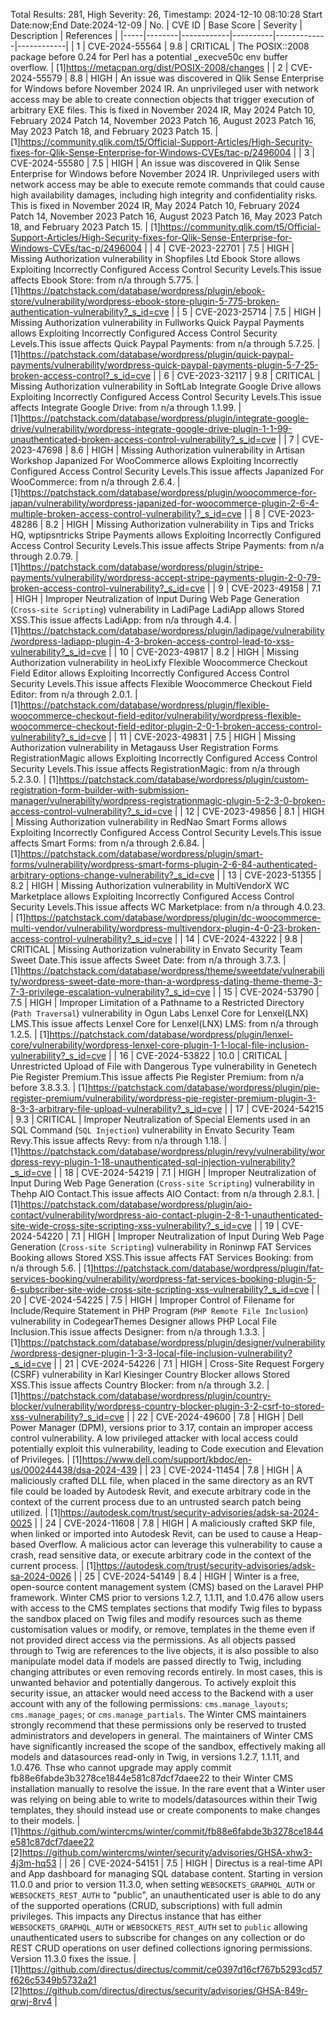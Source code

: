 Total Results: 281, High Severity: 26, Timestamp: 2024-12-10 08:10:28
Start Date:now;End Date:2024-12-09
| No. | CVE ID | Base Score | Severity | Description | References |
|-----|--------|------------|----------|-------------|------------|
| 1 | CVE-2024-55564 | 9.8  | CRITICAL | The POSIX::2008 package before 0.24 for Perl has a potential _execve50c env buffer overflow. | [1]https://metacpan.org/dist/POSIX-2008/changes |
| 2 | CVE-2024-55579 | 8.8  | HIGH | An issue was discovered in Qlik Sense Enterprise for Windows before November 2024 IR. An unprivileged user with network access may be able to create connection objects that trigger execution of arbitrary EXE files. This is fixed in November 2024 IR, May 2024 Patch 10, February 2024 Patch 14, November 2023 Patch 16, August 2023 Patch 16, May 2023 Patch 18, and February 2023 Patch 15. | [1]https://community.qlik.com/t5/Official-Support-Articles/High-Security-fixes-for-Qlik-Sense-Enterprise-for-Windows-CVEs/tac-p/2496004 |
| 3 | CVE-2024-55580 | 7.5  | HIGH | An issue was discovered in Qlik Sense Enterprise for Windows before November 2024 IR. Unprivileged users with network access may be able to execute remote commands that could cause high availability damages, including high integrity and confidentiality risks. This is fixed in November 2024 IR, May 2024 Patch 10, February 2024 Patch 14, November 2023 Patch 16, August 2023 Patch 16, May 2023 Patch 18, and February 2023 Patch 15. | [1]https://community.qlik.com/t5/Official-Support-Articles/High-Security-fixes-for-Qlik-Sense-Enterprise-for-Windows-CVEs/tac-p/2496004 |
| 4 | CVE-2023-22701 | 7.5  | HIGH | Missing Authorization vulnerability in Shopfiles Ltd Ebook Store allows Exploiting Incorrectly Configured Access Control Security Levels.This issue affects Ebook Store: from n/a through 5.775. | [1]https://patchstack.com/database/wordpress/plugin/ebook-store/vulnerability/wordpress-ebook-store-plugin-5-775-broken-authentication-vulnerability?_s_id=cve |
| 5 | CVE-2023-25714 | 7.5  | HIGH | Missing Authorization vulnerability in Fullworks Quick Paypal Payments allows Exploiting Incorrectly Configured Access Control Security Levels.This issue affects Quick Paypal Payments: from n/a through 5.7.25. | [1]https://patchstack.com/database/wordpress/plugin/quick-paypal-payments/vulnerability/wordpress-quick-paypal-payments-plugin-5-7-25-broken-access-control?_s_id=cve |
| 6 | CVE-2023-32117 | 9.8  | CRITICAL | Missing Authorization vulnerability in SoftLab Integrate Google Drive allows Exploiting Incorrectly Configured Access Control Security Levels.This issue affects Integrate Google Drive: from n/a through 1.1.99. | [1]https://patchstack.com/database/wordpress/plugin/integrate-google-drive/vulnerability/wordpress-integrate-google-drive-plugin-1-1-99-unauthenticated-broken-access-control-vulnerability?_s_id=cve |
| 7 | CVE-2023-47698 | 8.6  | HIGH | Missing Authorization vulnerability in Artisan Workshop Japanized For WooCommerce allows Exploiting Incorrectly Configured Access Control Security Levels.This issue affects Japanized For WooCommerce: from n/a through 2.6.4. | [1]https://patchstack.com/database/wordpress/plugin/woocommerce-for-japan/vulnerability/wordpress-japanized-for-woocommerce-plugin-2-6-4-multiple-broken-access-control-vulnerability?_s_id=cve |
| 8 | CVE-2023-48286 | 8.2  | HIGH | Missing Authorization vulnerability in Tips and Tricks HQ, wptipsntricks Stripe Payments allows Exploiting Incorrectly Configured Access Control Security Levels.This issue affects Stripe Payments: from n/a through 2.0.79. | [1]https://patchstack.com/database/wordpress/plugin/stripe-payments/vulnerability/wordpress-accept-stripe-payments-plugin-2-0-79-broken-access-control-vulnerability?_s_id=cve |
| 9 | CVE-2023-49158 | 7.1  | HIGH | Improper Neutralization of Input During Web Page Generation (`Cross-site Scripting`) vulnerability in LadiPage LadiApp allows Stored XSS.This issue affects LadiApp: from n/a through 4.4. | [1]https://patchstack.com/database/wordpress/plugin/ladipage/vulnerability/wordpress-ladiapp-plugin-4-3-broken-access-control-lead-to-xss-vulnerability?_s_id=cve |
| 10 | CVE-2023-49817 | 8.2  | HIGH | Missing Authorization vulnerability in heoLixfy Flexible Woocommerce Checkout Field Editor allows Exploiting Incorrectly Configured Access Control Security Levels.This issue affects Flexible Woocommerce Checkout Field Editor: from n/a through 2.0.1. | [1]https://patchstack.com/database/wordpress/plugin/flexible-woocommerce-checkout-field-editor/vulnerability/wordpress-flexible-woocommerce-checkout-field-editor-plugin-2-0-1-broken-access-control-vulnerability?_s_id=cve |
| 11 | CVE-2023-49831 | 7.5  | HIGH | Missing Authorization vulnerability in Metagauss User Registration Forms RegistrationMagic allows Exploiting Incorrectly Configured Access Control Security Levels.This issue affects RegistrationMagic: from n/a through 5.2.3.0. | [1]https://patchstack.com/database/wordpress/plugin/custom-registration-form-builder-with-submission-manager/vulnerability/wordpress-registrationmagic-plugin-5-2-3-0-broken-access-control-vulnerability?_s_id=cve |
| 12 | CVE-2023-49856 | 8.1  | HIGH | Missing Authorization vulnerability in RedNao Smart Forms allows Exploiting Incorrectly Configured Access Control Security Levels.This issue affects Smart Forms: from n/a through 2.6.84. | [1]https://patchstack.com/database/wordpress/plugin/smart-forms/vulnerability/wordpress-smart-forms-plugin-2-6-84-authenticated-arbitrary-options-change-vulnerability?_s_id=cve |
| 13 | CVE-2023-51355 | 8.2  | HIGH | Missing Authorization vulnerability in MultiVendorX WC Marketplace allows Exploiting Incorrectly Configured Access Control Security Levels.This issue affects WC Marketplace: from n/a through 4.0.23. | [1]https://patchstack.com/database/wordpress/plugin/dc-woocommerce-multi-vendor/vulnerability/wordpress-multivendorx-plugin-4-0-23-broken-access-control-vulnerability?_s_id=cve |
| 14 | CVE-2024-43222 | 9.8  | CRITICAL | Missing Authorization vulnerability in Envato Security Team Sweet Date.This issue affects Sweet Date: from n/a through 3.7.3. | [1]https://patchstack.com/database/wordpress/theme/sweetdate/vulnerability/wordpress-sweet-date-more-than-a-wordpress-dating-theme-theme-3-7-3-privilege-escalation-vulnerability?_s_id=cve |
| 15 | CVE-2024-53790 | 7.5  | HIGH | Improper Limitation of a Pathname to a Restricted Directory (`Path Traversal`) vulnerability in Ogun Labs Lenxel Core for Lenxel(LNX) LMS.This issue affects Lenxel Core for Lenxel(LNX) LMS: from n/a through 1.2.5. | [1]https://patchstack.com/database/wordpress/plugin/lenxel-core/vulnerability/wordpress-lenxel-core-plugin-1-1-local-file-inclusion-vulnerability?_s_id=cve |
| 16 | CVE-2024-53822 | 10.0  | CRITICAL | Unrestricted Upload of File with Dangerous Type vulnerability in Genetech Pie Register Premium.This issue affects Pie Register Premium: from n/a before 3.8.3.3. | [1]https://patchstack.com/database/wordpress/plugin/pie-register-premium/vulnerability/wordpress-pie-register-premium-plugin-3-8-3-3-arbitrary-file-upload-vulnerability?_s_id=cve |
| 17 | CVE-2024-54215 | 9.3  | CRITICAL | Improper Neutralization of Special Elements used in an SQL Command (`SQL Injection`) vulnerability in Envato Security Team Revy.This issue affects Revy: from n/a through 1.18. | [1]https://patchstack.com/database/wordpress/plugin/revy/vulnerability/wordpress-revy-plugin-1-18-unauthenticated-sql-injection-vulnerability?_s_id=cve |
| 18 | CVE-2024-54219 | 7.1  | HIGH | Improper Neutralization of Input During Web Page Generation (`Cross-site Scripting`) vulnerability in Thehp AIO Contact.This issue affects AIO Contact: from n/a through 2.8.1. | [1]https://patchstack.com/database/wordpress/plugin/aio-contact/vulnerability/wordpress-aio-contact-plugin-2-8-1-unauthenticated-site-wide-cross-site-scripting-xss-vulnerability?_s_id=cve |
| 19 | CVE-2024-54220 | 7.1  | HIGH | Improper Neutralization of Input During Web Page Generation (`Cross-site Scripting`) vulnerability in Roninwp FAT Services Booking allows Stored XSS.This issue affects FAT Services Booking: from n/a through 5.6. | [1]https://patchstack.com/database/wordpress/plugin/fat-services-booking/vulnerability/wordpress-fat-services-booking-plugin-5-6-subscriber-site-wide-cross-site-scripting-xss-vulnerability?_s_id=cve |
| 20 | CVE-2024-54225 | 7.5  | HIGH | Improper Control of Filename for Include/Require Statement in PHP Program (`PHP Remote File Inclusion`) vulnerability in CodegearThemes Designer allows PHP Local File Inclusion.This issue affects Designer: from n/a through 1.3.3. | [1]https://patchstack.com/database/wordpress/plugin/designer/vulnerability/wordpress-designer-plugin-1-3-3-local-file-inclusion-vulnerability?_s_id=cve |
| 21 | CVE-2024-54226 | 7.1  | HIGH | Cross-Site Request Forgery (CSRF) vulnerability in Karl Kiesinger Country Blocker allows Stored XSS.This issue affects Country Blocker: from n/a through 3.2. | [1]https://patchstack.com/database/wordpress/plugin/country-blocker/vulnerability/wordpress-country-blocker-plugin-3-2-csrf-to-stored-xss-vulnerability?_s_id=cve |
| 22 | CVE-2024-49600 | 7.8  | HIGH | Dell Power Manager (DPM), versions prior to 3.17, contain an improper access control vulnerability. A low privileged attacker with local access could potentially exploit this vulnerability, leading to Code execution and Elevation of Privileges. | [1]https://www.dell.com/support/kbdoc/en-us/000244438/dsa-2024-439 |
| 23 | CVE-2024-11454 | 7.8  | HIGH | A maliciously crafted DLL file, when placed in the same directory as an RVT file could be loaded by Autodesk Revit, and execute arbitrary code in the context of the current process due to an untrusted search patch being utilized. | [1]https://autodesk.com/trust/security-advisories/adsk-sa-2024-0025 |
| 24 | CVE-2024-11608 | 7.8  | HIGH | A maliciously crafted SKP file, when linked or imported into Autodesk Revit, can be used to cause a Heap-based Overflow. A malicious actor can leverage this vulnerability to cause a crash, read sensitive data, or execute arbitrary code in the context of the current process. | [1]https://autodesk.com/trust/security-advisories/adsk-sa-2024-0026 |
| 25 | CVE-2024-54149 | 8.4  | HIGH | Winter is a free, open-source content management system (CMS) based on the Laravel PHP framework. Winter CMS prior to versions 1.2.7, 1.1.11, and 1.0.476 allow users with access to the CMS templates sections that modify Twig files to bypass the sandbox placed on Twig files and modify resources such as theme customisation values or modify, or remove, templates in the theme even if not provided direct access via the permissions. As all objects passed through to Twig are references to the live objects, it is also possible to also manipulate model data if models are passed directly to Twig, including changing attributes or even removing records entirely. In most cases, this is unwanted behavior and potentially dangerous. To actively exploit this security issue, an attacker would need access to the Backend with a user account with any of the following permissions: `cms.manage_layouts`; `cms.manage_pages`; or `cms.manage_partials`. The Winter CMS maintainers strongly recommend that these permissions only be reserved to trusted administrators and developers in general. The maintainers of Winter CMS have significantly increased the scope of the sandbox, effectively making all models and datasources read-only in Twig, in versions 1.2.7, 1.1.11, and 1.0.476. Thse who cannot upgrade may apply commit fb88e6fabde3b3278ce1844e581c87dcf7daee22 to their Winter CMS installation manually to resolve the issue. In the rare event that a Winter user was relying on being able to write to models/datasources within their Twig templates, they should instead use or create components to make changes to their models. | [1]https://github.com/wintercms/winter/commit/fb88e6fabde3b3278ce1844e581c87dcf7daee22<br>[2]https://github.com/wintercms/winter/security/advisories/GHSA-xhw3-4j3m-hq53 |
| 26 | CVE-2024-54151 | 7.5  | HIGH | Directus is a real-time API and App dashboard for managing SQL database content. Starting in version 11.0.0 and prior to version 11.3.0, when setting `WEBSOCKETS_GRAPHQL_AUTH` or `WEBSOCKETS_REST_AUTH` to "public", an unauthenticated user is able to do any of the supported operations (CRUD, subscriptions) with full admin privileges. This impacts any Directus instance that has either `WEBSOCKETS_GRAPHQL_AUTH` or `WEBSOCKETS_REST_AUTH` set to `public` allowing unauthenticated users to subscribe for changes on any collection or do REST CRUD operations on user defined collections ignoring permissions. Version 11.3.0 fixes the issue. | [1]https://github.com/directus/directus/commit/ce0397d16cf767b5293cd57f626c5349b5732a21<br>[2]https://github.com/directus/directus/security/advisories/GHSA-849r-qrwj-8rv4 |
